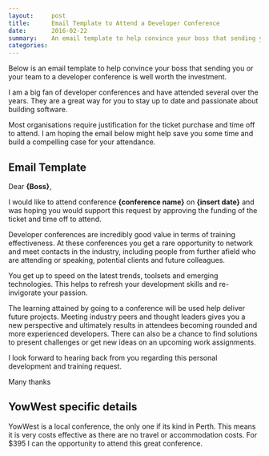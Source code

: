 ```yaml
---
layout:     post
title:      Email Template to Attend a Developer Conference
date:       2016-02-22
summary:    An email template to help convince your boss that sending you or your team to a developer conference is well worth the investment
categories: 
---
```


Below is an email template to help convince your boss that sending you or your team to a developer conference is well worth the investment. 

I am a big fan of developer conferences and have attended several over the years. They are a great way for you to stay up to date and passionate about building software.

Most organisations require justification for the ticket purchase and time off to attend. I am hoping the email below might help save you some time and build a compelling case for your attendance.

## Email Template

Dear <strong>{Boss}</strong>,

I would like to attend conference <strong>{conference name}</strong> on <strong>{insert date}</strong> and was hoping you would support this request by approving the funding of the ticket and time off to attend.

Developer conferences are incredibly good value in terms of training effectiveness. At these conferences you get a rare opportunity to network and meet contacts in the industry, including people from further afield who are attending or speaking, potential clients and future colleagues.

You get up to speed on the latest trends, toolsets and emerging technologies. This helps to refresh your development skills and re-invigorate your passion.

The learning attained by going to a conference will be used help deliver future projects. Meeting industry peers and thought leaders gives you a new perspective and ultimately results in attendees becoming rounded and more experienced developers. There can also be a chance to find solutions to present challenges or get new ideas on an upcoming work assignments.

I look forward to hearing back from you regarding this personal development and training request.

Many thanks

## YowWest specific details

YowWest is a local conference, the only one if its kind in Perth. This means it is very costs effective as there are no travel or accommodation costs. For $395 I can the opportunity to attend this great conference.
